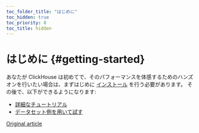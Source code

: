 ```yaml
---
toc_folder_title: "はじめに"
toc_hidden: true
toc_priority: 8
toc_title: hidden
---
```


# はじめに {#getting-started}

あなたが ClickHouse は初めてで、そのパフォーマンスを体感するためのハンズオンを行いたい場合は、まずはじめに [インストール](../getting-started/install.md) を行う必要があります。
その後で、以下ができるようになります:

-   [詳細なチュートリアル](../getting-started/tutorial.md)
-   [データセット例を用いて試す](../getting-started/example-datasets/ontime.md)

[Original article](https://clickhouse.tech/docs/en/getting_started/) <!--hide-->
